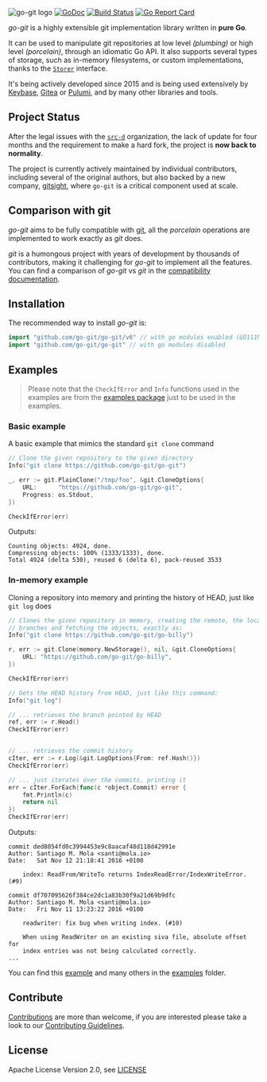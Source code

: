 ![go-git logo](https://cdn.rawgit.com/src-d/artwork/02036484/go-git/files/go-git-github-readme-header.png)
[![GoDoc](https://godoc.org/github.com/go-git/go-git/v6?status.svg)](https://pkg.go.dev/github.com/go-git/go-git/v6) [![Build Status](https://github.com/go-git/go-git/workflows/Test/badge.svg)](https://github.com/go-git/go-git/actions) [![Go Report Card](https://goreportcard.com/badge/github.com/go-git/go-git)](https://goreportcard.com/report/github.com/go-git/go-git)

*go-git* is a highly extensible git implementation library written in **pure Go**.

It can be used to manipulate git repositories at low level *(plumbing)* or high level *(porcelain)*, through an idiomatic Go API. It also supports several types of storage, such as in-memory filesystems, or custom implementations, thanks to the [`Storer`](https://pkg.go.dev/github.com/go-git/go-git/v6/plumbing/storer) interface.

It's being actively developed since 2015 and is being used extensively by [Keybase](https://keybase.io/blog/encrypted-git-for-everyone), [Gitea](https://gitea.io/en-us/) or [Pulumi](https://github.com/search?q=org%3Apulumi+go-git&type=Code), and by many other libraries and tools.

Project Status
--------------

After the legal issues with the [`src-d`](https://github.com/src-d) organization, the lack of update for four months and the requirement to make a hard fork, the project is **now back to normality**.

The project is currently actively maintained by individual contributors, including several of the original authors, but also backed by a new company, [gitsight](https://github.com/gitsight), where `go-git` is a critical component used at scale.


Comparison with git
-------------------

*go-git* aims to be fully compatible with [git](https://github.com/git/git), all the *porcelain* operations are implemented to work exactly as *git* does.

*git* is a humongous project with years of development by thousands of contributors, making it challenging for *go-git* to implement all the features. You can find a comparison of *go-git* vs *git* in the [compatibility documentation](COMPATIBILITY.md).


Installation
------------

The recommended way to install *go-git* is:

```go
import "github.com/go-git/go-git/v6" // with go modules enabled (GO111MODULE=on or outside GOPATH)
import "github.com/go-git/go-git" // with go modules disabled
```


Examples
--------

> Please note that the `CheckIfError` and `Info` functions  used in the examples are from the [examples package](https://github.com/go-git/go-git/blob/master/_examples/common.go#L19) just to be used in the examples.


### Basic example

A basic example that mimics the standard `git clone` command

```go
// Clone the given repository to the given directory
Info("git clone https://github.com/go-git/go-git")

_, err := git.PlainClone("/tmp/foo", &git.CloneOptions{
    URL:      "https://github.com/go-git/go-git",
    Progress: os.Stdout,
})

CheckIfError(err)
```

Outputs:
```
Counting objects: 4924, done.
Compressing objects: 100% (1333/1333), done.
Total 4924 (delta 530), reused 6 (delta 6), pack-reused 3533
```

### In-memory example

Cloning a repository into memory and printing the history of HEAD, just like `git log` does


```go
// Clones the given repository in memory, creating the remote, the local
// branches and fetching the objects, exactly as:
Info("git clone https://github.com/go-git/go-billy")

r, err := git.Clone(memory.NewStorage(), nil, &git.CloneOptions{
    URL: "https://github.com/go-git/go-billy",
})

CheckIfError(err)

// Gets the HEAD history from HEAD, just like this command:
Info("git log")

// ... retrieves the branch pointed by HEAD
ref, err := r.Head()
CheckIfError(err)


// ... retrieves the commit history
cIter, err := r.Log(&git.LogOptions{From: ref.Hash()})
CheckIfError(err)

// ... just iterates over the commits, printing it
err = cIter.ForEach(func(c *object.Commit) error {
	fmt.Println(c)
	return nil
})
CheckIfError(err)
```

Outputs:
```
commit ded8054fd0c3994453e9c8aacaf48d118d42991e
Author: Santiago M. Mola <santi@mola.io>
Date:   Sat Nov 12 21:18:41 2016 +0100

    index: ReadFrom/WriteTo returns IndexReadError/IndexWriteError. (#9)

commit df707095626f384ce2dc1a83b30f9a21d69b9dfc
Author: Santiago M. Mola <santi@mola.io>
Date:   Fri Nov 11 13:23:22 2016 +0100

    readwriter: fix bug when writing index. (#10)

    When using ReadWriter on an existing siva file, absolute offset for
    index entries was not being calculated correctly.
...
```

You can find this [example](_examples/log/main.go) and many others in the [examples](_examples) folder.

Contribute
----------

[Contributions](https://github.com/go-git/go-git/issues?q=is%3Aissue+is%3Aopen+label%3A%22help+wanted%22) are more than welcome, if you are interested please take a look to
our [Contributing Guidelines](CONTRIBUTING.md).

License
-------
Apache License Version 2.0, see [LICENSE](LICENSE)
